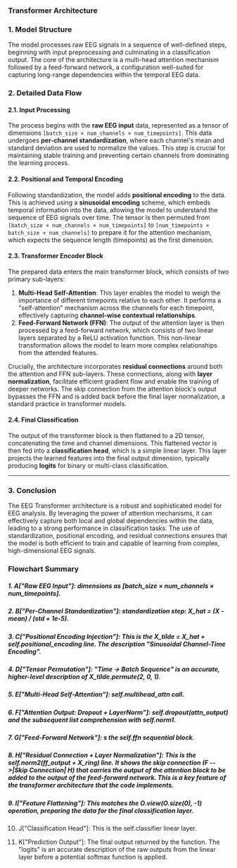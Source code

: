### Transformer Architecture 

### 1. Model Structure 

The model processes raw EEG signals in a sequence of well-defined steps, beginning with input preprocessing and culminating in a classification output. The core of the architecture is a multi-head attention mechanism followed by a feed-forward network, a configuration well-suited for capturing long-range dependencies within the temporal EEG data.


### 2. Detailed Data Flow

#### **2.1. Input Processing**

The process begins with the **raw EEG input** data, represented as a tensor of dimensions `[batch_size × num_channels × num_timepoints]`. This data undergoes **per-channel standardization**, where each channel's mean and standard deviation are used to normalize the values. This step is crucial for maintaining stable training and preventing certain channels from dominating the learning process.

#### **2.2. Positional and Temporal Encoding**

Following standardization, the model adds **positional encoding** to the data. This is achieved using a **sinusoidal encoding** scheme, which embeds temporal information into the data, allowing the model to understand the sequence of EEG signals over time. The tensor is then permuted from `[batch_size × num_channels × num_timepoints]` to `[num_timepoints × batch_size × num_channels]` to prepare it for the attention mechanism, which expects the sequence length (timepoints) as the first dimension.


#### **2.3. Transformer Encoder Block**

The prepared data enters the main transformer block, which consists of two primary sub-layers:

1.  **Multi-Head Self-Attention**: This layer enables the model to weigh the importance of different timepoints relative to each other. It performs a "self-attention" mechanism across the channels for each timepoint, effectively capturing **channel-wise contextual relationships**.
2.  **Feed-Forward Network (FFN)**: The output of the attention layer is then processed by a feed-forward network, which consists of two linear layers separated by a ReLU activation function. This non-linear transformation allows the model to learn more complex relationships from the attended features.

Crucially, the architecture incorporates **residual connections** around both the attention and FFN sub-layers. These connections, along with **layer normalization**, facilitate efficient gradient flow and enable the training of deeper networks. The skip connection from the attention block's output bypasses the FFN and is added back before the final layer normalization, a standard practice in transformer models.

#### **2.4. Final Classification**

The output of the transformer block is then flattened to a 2D tensor, concatenating the time and channel dimensions. This flattened vector is then fed into a **classification head**, which is a simple linear layer. This layer projects the learned features into the final output dimension, typically producing **logits** for binary or multi-class classification.


---

### 3. Conclusion

The EEG Transformer architecture is a robust and sophisticated model for EEG analysis. By leveraging the power of attention mechanisms, it can effectively capture both local and global dependencies within the data, leading to a strong performance in classification tasks. The use of standardization, positional encoding, and residual connections ensures that the model is both efficient to train and capable of learning from complex, high-dimensional EEG signals.


### Flowchart Summary 

##### 1. A["Raw EEG Input"]: dimensions as [batch_size × num_channels × num_timepoints]. 

##### 2. B["Per-Channel Standardization"]:   standardization step: X_hat = (X - mean) / (std + 1e-5).

##### 3. C["Positional Encoding Injection"]: This is the X_tilde = X_hat + self.positional_encoding line. The description "Sinusoidal Channel-Time Encoding".

##### 4. D["Tensor Permutation"]:  "Time → Batch Sequence" is an accurate, higher-level description of X_tilde.permute(2, 0, 1).

##### 5. E["Multi-Head Self-Attention"]:  self.multihead_attn call.

##### 6. F["Attention Output: Dropout + LayerNorm"]:  self.dropout(attn_output) and the subsequent list comprehension with self.norm1.

##### 7. G["Feed-Forward Network"]: s the self.ffn sequential block.

##### 8. H["Residual Connection + Layer Normalization"]: This is the self.norm2(ff_output + X_ring) line.  It  shows the skip connection (F -->|Skip Connection| H) that carries the output of the attention block to be added to the output of the feed-forward network. This is a key feature of the transformer architecture that the code implements.

##### 9. I["Feature Flattening"]: This matches the O.view(O.size(0), -1) operation, preparing the data for the final classification layer.

10. J["Classification Head"]: This is the self.classifier linear layer.

11. K["Prediction Output"]: The final output returned by the function. The  "logits" is an accurate description of the raw outputs from the linear layer before a potential softmax function is applied.
